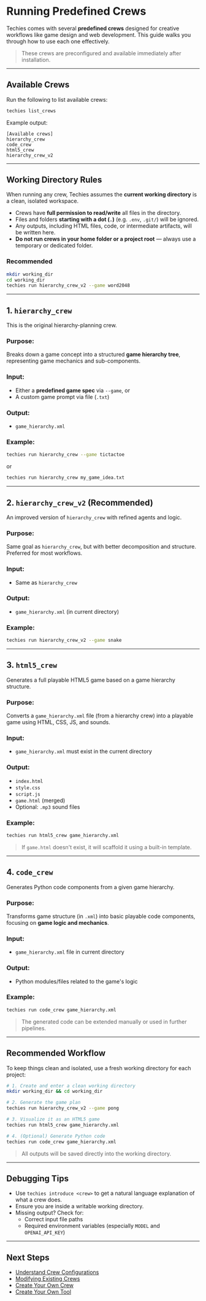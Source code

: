 # Running Predefined Crews

Techies comes with several **predefined crews** designed for creative workflows like game design and web development. This guide walks you through how to use each one effectively.

> These crews are preconfigured and available immediately after installation.

---

## Available Crews

Run the following to list available crews:

```bash
techies list_crews
```

Example output:

```
[Available crews]
hierarchy_crew
code_crew
html5_crew
hierarchy_crew_v2
```

---

## Working Directory Rules

When running any crew, Techies assumes the **current working directory** is a clean, isolated workspace.

- Crews have **full permission to read/write** all files in the directory.
- Files and folders **starting with a dot (`.`)** (e.g. `.env`, `.git/`) will be ignored.
- Any outputs, including HTML files, code, or intermediate artifacts, will be written here.
- **Do not run crews in your home folder or a project root** — always use a temporary or dedicated folder.

### Recommended

```bash
mkdir working_dir
cd working_dir
techies run hierarchy_crew_v2 --game word2048
```

---

## 1. `hierarchy_crew`

This is the original hierarchy-planning crew.

### Purpose:
Breaks down a game concept into a structured **game hierarchy tree**, representing game mechanics and sub-components.

### Input:
- Either a **predefined game spec** via `--game`, or
- A custom game prompt via file (`.txt`)

### Output:
- `game_hierarchy.xml`

### Example:

```bash
techies run hierarchy_crew --game tictactoe
```

or

```bash
techies run hierarchy_crew my_game_idea.txt
```

---

## 2. `hierarchy_crew_v2` (Recommended)

An improved version of `hierarchy_crew` with refined agents and logic.

### Purpose:
Same goal as `hierarchy_crew`, but with better decomposition and structure. Preferred for most workflows.

### Input:
- Same as `hierarchy_crew`

### Output:
- `game_hierarchy.xml` (in current directory)

### Example:

```bash
techies run hierarchy_crew_v2 --game snake
```

---

## 3. `html5_crew`

Generates a full playable HTML5 game based on a game hierarchy structure.

### Purpose:
Converts a `game_hierarchy.xml` file (from a hierarchy crew) into a playable game using HTML, CSS, JS, and sounds.

### Input:
- `game_hierarchy.xml` must exist in the current directory

### Output:
- `index.html`
- `style.css`
- `script.js`
- `game.html` (merged)
- Optional: `.mp3` sound files

### Example:

```bash
techies run html5_crew game_hierarchy.xml
```

> If `game.html` doesn't exist, it will scaffold it using a built-in template.

---

## 4. `code_crew`

Generates Python code components from a given game hierarchy.

### Purpose:
Transforms game structure (in `.xml`) into basic playable code components, focusing on **game logic and mechanics**.

### Input:
- `game_hierarchy.xml` file in current directory

### Output:
- Python modules/files related to the game's logic

### Example:

```bash
techies run code_crew game_hierarchy.xml
```

> The generated code can be extended manually or used in further pipelines.

---

## Recommended Workflow

To keep things clean and isolated, use a fresh working directory for each project:

```bash
# 1. Create and enter a clean working directory
mkdir working_dir && cd working_dir

# 2. Generate the game plan
techies run hierarchy_crew_v2 --game pong

# 3. Visualize it as an HTML5 game
techies run html5_crew game_hierarchy.xml

# 4. (Optional) Generate Python code
techies run code_crew game_hierarchy.xml
```

> All outputs will be saved directly into the working directory.

---

## Debugging Tips

- Use `techies introduce <crew>` to get a natural language explanation of what a crew does.
- Ensure you are inside a writable working directory.
- Missing output? Check for:
  - Correct input file paths
  - Required environment variables (especially `MODEL` and `OPENAI_API_KEY`)

---

## Next Steps

- [Understand Crew Configurations](./03-Understand-Crew-Configurations.md)
- [Modifying Existing Crews](./04-Modifying-Existing-Crews.md)
- [Create Your Own Crew](./05-Create-Your-Own-Crew.md)
- [Create Your Own Tool](./06-Create-Your-Own-Tool.md)
